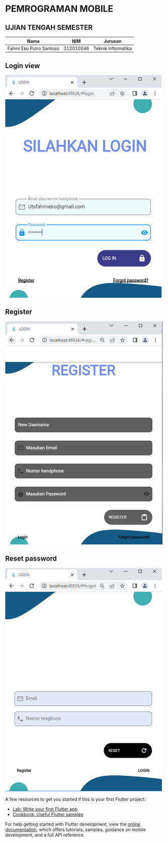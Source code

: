 # PEMROGRAMAN MOBILE
## UJIAN TENGAH SEMESTER


| Nama       | NIM        | Jurusan      |
|------------|------------|--------------|
| Fahmi Eko Putro Santoso   | 312010046 | Teknik Informatika |

## Login view

![assets](uts_from_login/assets/hasil1.png)

## Register

![assets](uts_from_login/assets/hasil2.png)

## Reset password

![assets](uts_from_login/assets/hasil3.png)

A few resources to get you started if this is your first Flutter project:

- [Lab: Write your first Flutter app](https://docs.flutter.dev/get-started/codelab)
- [Cookbook: Useful Flutter samples](https://docs.flutter.dev/cookbook)

For help getting started with Flutter development, view the
[online documentation](https://docs.flutter.dev/), which offers tutorials,
samples, guidance on mobile development, and a full API reference.
